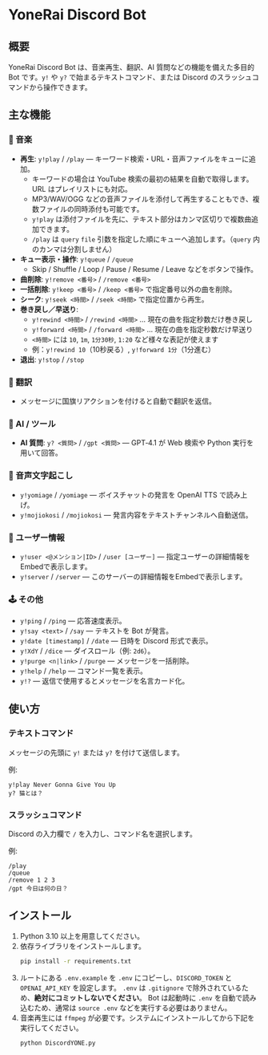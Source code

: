 # YoneRai Discord Bot

## 概要
YoneRai Discord Bot は、音楽再生、翻訳、AI 質問などの機能を備えた多目的 Bot です。`y!` や `y?` で始まるテキストコマンド、または Discord のスラッシュコマンドから操作できます。

## 主な機能

### 🎵 音楽
- **再生**: `y!play` / `/play` — キーワード検索・URL・音声ファイルをキューに追加。
  - キーワードの場合は YouTube 検索の最初の結果を自動で取得します。URL はプレイリストにも対応。
  - MP3/WAV/OGG などの音声ファイルを添付して再生することもでき、複数ファイルの同時添付も可能です。
  - `y!play` は添付ファイルを先に、テキスト部分はカンマ区切りで複数曲追加できます。
  - `/play` は `query` `file` 引数を指定した順にキューへ追加します。（`query` 内のカンマは分割しません）
- **キュー表示・操作**: `y!queue` / `/queue`
  - Skip / Shuffle / Loop / Pause / Resume / Leave などをボタンで操作。
- **曲削除**: `y!remove <番号>` / `/remove <番号>`
- **一括削除**: `y!keep <番号>` / `/keep <番号>` で指定番号以外の曲を削除。
- **シーク**: `y!seek <時間>` / `/seek <時間>` で指定位置から再生。
- **巻き戻し／早送り**:
  - `y!rewind <時間>` / `/rewind <時間>` … 現在の曲を指定秒数だけ巻き戻し
  - `y!forward <時間>` / `/forward <時間>` … 現在の曲を指定秒数だけ早送り
  - `<時間>` には `10`, `1m`, `1分30秒`, `1:20` など様々な表記が使えます
  - 例：`y!rewind 10`（10秒戻る）, `y!forward 1分`（1分進む）
- **退出**: `y!stop` / `/stop`

### 💬 翻訳
- メッセージに国旗リアクションを付けると自動で翻訳を返信。

### 🤖 AI / ツール
- **AI 質問**: `y? <質問>` / `/gpt <質問>` — GPT‑4.1 が Web 検索や Python 実行を用いて回答。

### 🎤 音声文字起こし
- `y!yomiage` / `/yomiage` — ボイスチャットの発言を OpenAI TTS で読み上げ。
- `y!mojiokosi` / `/mojiokosi` — 発言内容をテキストチャンネルへ自動送信。

### 🧑 ユーザー情報
- `y!user <@メンション|ID>` / `/user [ユーザー]` — 指定ユーザーの詳細情報をEmbedで表示します。
- `y!server` / `/server` — このサーバーの詳細情報をEmbedで表示します。

### 🕹️ その他
- `y!ping` / `/ping` — 応答速度表示。
- `y!say <text>` / `/say` — テキストを Bot が発言。
- `y!date [timestamp]` / `/date` — 日時を Discord 形式で表示。
- `y!XdY` / `/dice` — ダイスロール（例: `2d6`）。
- `y!purge <n|link>` / `/purge` — メッセージを一括削除。
- `y!help` / `/help` — コマンド一覧を表示。
- `y!?` — 返信で使用するとメッセージを名言カード化。

## 使い方

### テキストコマンド
メッセージの先頭に `y!` または `y?` を付けて送信します。

例:
```
y!play Never Gonna Give You Up
y? 猫とは？
```

### スラッシュコマンド
Discord の入力欄で `/` を入力し、コマンド名を選択します。

例:
```
/play
/queue
/remove 1 2 3
/gpt 今日は何の日？
```

## インストール
1. Python 3.10 以上を用意してください。
2. 依存ライブラリをインストールします。
   ```bash
   pip install -r requirements.txt
   ```
3. ルートにある `.env.example` を `.env` にコピーし、`DISCORD_TOKEN` と `OPENAI_API_KEY` を設定します。
   `.env` は `.gitignore` で除外されているため、**絶対にコミットしないでください**。
   Bot は起動時に `.env` を自動で読み込むため、通常は `source .env` などを実行する必要はありません。
4. 音楽再生には `ffmpeg` が必要です。システムにインストールしてから下記を実行してください。
   ```bash
   python DiscordYONE.py
   ```
